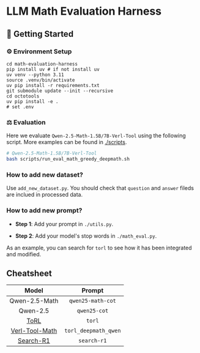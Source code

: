 # LLM Math Evaluation Harness
## 🚀 Getting Started

### ⚙️ Environment Setup
```
cd math-evaluation-harness
pip install uv # if not install uv
uv venv --python 3.11
source .venv/bin/activate
uv pip install -r requirements.txt
git submodule update --init --recursive
cd octotools
uv pip install -e .
# set .env 
```

### ⚖️ Evaluation
Here we evaluate `Qwen-2.5-Math-1.5B/7B-Verl-Tool` using the following script. More examples can be found in [./scripts](./scripts).

```bash
# Qwen-2.5-Math-1.5B/7B-Verl-Tool
bash scripts/run_eval_math_greedy_deepmath.sh 
```

### How to add new dataset?
Use `add_new_dataset.py`. You should check that `question` and `answer` fileds are inclued in processed data.  


### How to add new prompt?
+ **Step 1**: Add your prompt in `./utils.py`.

+ **Step 2**: Add your model's stop words in `./math_eval.py`.  

As an example, you can search for `torl` to see how it has been integrated and modified.


## Cheatsheet

| Model | Prompt |
|:-----:|:------:|
|   Qwen-2.5-Math    |  `qwen25-math-cot`      |
|    Qwen-2.5   |  `qwen25-cot`      |
|   [ToRL](https://github.com/Zhuofeng-Li/ToRL)    |   `torl`    |
|   [Verl-Tool-Math](https://huggingface.co/VerlTool/torl-deep_math-fsdp_agent-qwen2.5-math-1.5b-grpo-n16-b128-t1.0-lr1e-6-320-step)    |   `torl_deepmath_qwen`     |
|   [Search-R1](https://github.com/PeterGriffinJin/Search-R1)    |  `search-r1`      |


